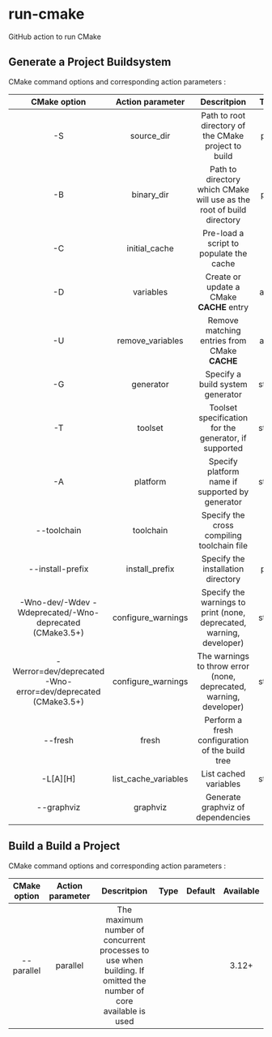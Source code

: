 # run-cmake
GitHub action to run CMake

## Generate a Project Buildsystem

CMake command options and corresponding action parameters :

|  CMake option                                                  |  Action parameter      |  Descritpion                                                            |  Type    |  Default                         | Available  |
|:--------------------------------------------------------------:|:----------------------:|:-----------------------------------------------------------------------:|:--------:|:--------------------------------:|:----------:|
|  -S                                                            |  source_dir            |  Path to root directory of the CMake project to build                   |  path    |  "./"                            |  ✔️         |
|  -B                                                            |  binary_dir            |  Path to directory which CMake will use as the root of build directory  |  path    |  "../build"                      |  ✔️         |
|  -C                                                            |  initial_cache         |  Pre-load a script to populate the cache                                |  file    |  ""                              |  ✔️         |
|  -D                                                            |  variables             |  Create or update a CMake **CACHE** entry                               |  array   |  []                              |  ✔️         |
|  -U                                                            |  remove_variables      |  Remove matching entries from CMake **CACHE**                           |  array   |  []                              |  ✔️         |
|  -G                                                            |  generator             |  Specify a build system generator                                       |  string  |  NMake Makefiles/Unix Makefiles  |  ✔️         |
|  -T                                                            |  toolset               |  Toolset specification for the generator, if supported                  |  string  |  ""                              |  ✔️         |
|  -A                                                            |  platform              |  Specify platform name if supported by generator                        |  string  |  ""                              |  ✔️         |
|  --toolchain                                                   |  toolchain             |  Specify the cross compiling toolchain file                             |  file    |  ""                              |  ✔️         |
|  --install-prefix                                              |  install_prefix        |  Specify the installation directory                                     |  path    |  ""                              |  ✔️         |
|  -Wno-dev/-Wdev -Wdeprecated/-Wno-deprecated (CMake3.5+)       |  configure_warnings    |  Specify the warnings to print (none, deprecated, warning, developer)   |  string  |  ""                              |  ✔️         |
|  -Werror=dev/deprecated -Wno-error=dev/deprecated (CMake3.5+)  |  configure_warnings    |  The warnings to throw error (none, deprecated, warning, developer)     |  string  |  ""                              |  ✔️         |
|  --fresh                                                       |  fresh                 |  Perform a fresh configuration of the build tree                        |          |                                  |  ❌        |
|  -L[A][H]                                                      |  list_cache_variables  |  List cached variables                                                  |  string  |  "none"                          |  ✔️         |
|  --graphviz                                                    |  graphviz              |  Generate graphviz of dependencies                                      |  file    |  ""                              |  ✔️         |

## Build a Build a Project

CMake command options and corresponding action parameters :

|  CMake option      |  Action parameter  |  Descritpion                                                                                                       |  Type  |  Default  | Available  |
|:------------------:|:------------------:|:------------------------------------------------------------------------------------------------------------------:|:------:|:---------:|:----------:|
|  --parallel        |  parallel          |  The maximum number of concurrent processes to use when building. If omitted the number of core available is used  |        |           |  3.12+     |